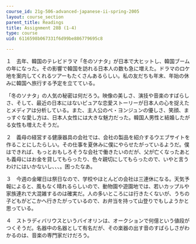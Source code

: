 ```yaml
---
course_id: 21g-506-advanced-japanese-ii-spring-2005
layout: course_section
parent_title: Readings
title: Assignment 28B (1-4)
type: course
uid: 6116598b067331f6d99be886779695c8

---
```


１　去年、韓国のテレビドラマ「冬のソナタ」が日本で大ヒットし、韓国ブームの年になった。その影響で韓国を訪れる日本人の数も急に増えた。ドラマのロケ地を案内してくれるツアーもたくさんあるらしい。私の友だちも年末、年始の休みに韓国へ旅行する予定を立てている。

「冬のソナタ」の人気の秘密は何だろう。映像の美しさ、演技や音楽のすばらしさ、そして、最近の日本にはないピュアな恋愛ストーリーが日本人の心を捉えたとメディアは分析している。また、主人公のぺ・ヨンジュンの優しさ、笑顔、まっすぐな愛し方は、日本人女性には大きな魅力だった。韓国人男性と結婚したがる女性も増えたそうだ。

２　義母の経営する健康器具の会社では、会社の製品を紹介するウエブサイトを作ることにしたらしい。その仕事を夏休みに僕にやらせたがっているようだ。僕はできれば、もっとおもしろそうな会社で働きたいのだが、父が亡くなったあとも義母にはお金を貸してもらったり、色々親切にしてもらったので、いやと言うわけにはいかないし、、、。困ったなあ。

３　今週の金曜日は祭日なので、学校やほとんどの会社は三連休になる。天気予報によると、風もなく晴れるらしいので、動物園や遊園地では、若いカップルや家族連れで大混雑するのは確実だ。人の多いところには行きたくないが、うちの子どもがどこかへ行きたがっているので、お弁当を持って山登りでもしようかと思っている。

４　ストラディバリウスというバイオリンは、オークションで何億という値段がつくそうだ。名器中の名器として有名だが、その楽器の出す音のすばらしさがわかるのは、音楽の専門家だけだろう。